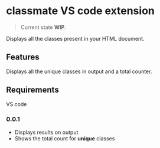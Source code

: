 # classmate VS code extension

> Current state **WIP**.

Displays all the classes present in your HTML document.

## Features

Displays all the unique classes in output and a total counter.

## Requirements
VS code

### 0.0.1

- Displays results on output
- Shows the total count for **unique** classes